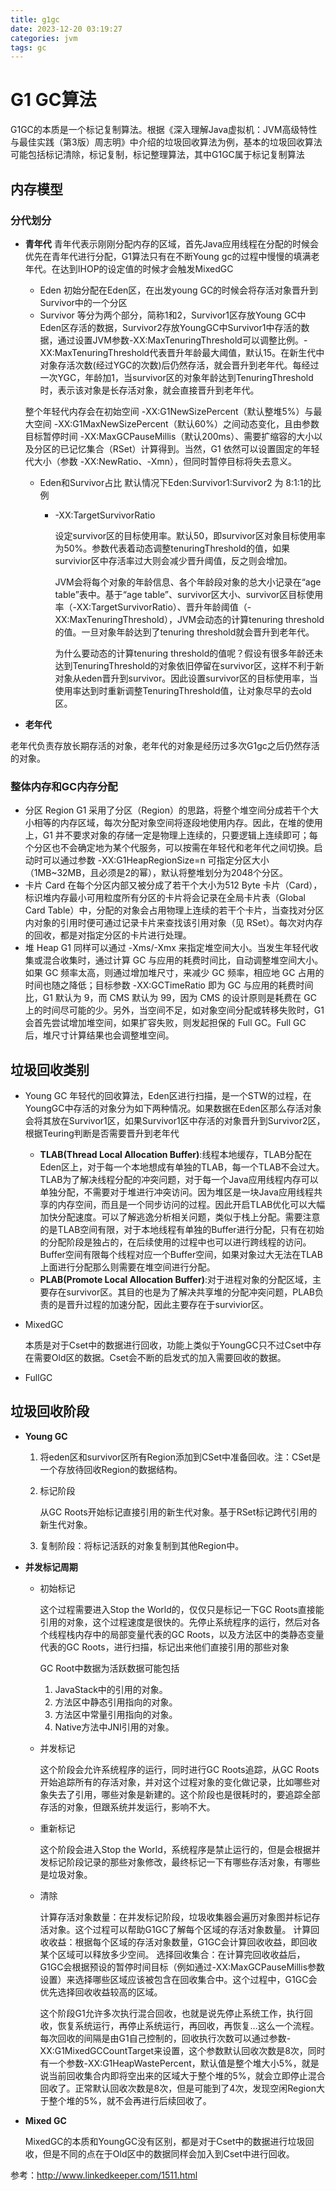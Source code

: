 ```yaml
---
title: g1gc
date: 2023-12-20 03:19:27
categories: jvm
tags: gc
---
```

# G1 GC算法
G1GC的本质是一个标记复制算法。根据《深入理解Java虚拟机：JVM高级特性与最佳实践（第3版）周志明》中介绍的垃圾回收算法为例，基本的垃圾回收算法可能包括标记清除，标记复制，标记整理算法，其中G1GC属于标记复制算法
## 内存模型
### **分代划分**
* **青年代**
青年代表示刚刚分配内存的区域，首先Java应用线程在分配的时候会优先在青年代进行分配，G1算法只有在不断Young gc的过程中慢慢的填满老年代。在达到IHOP的设定值的时候才会触发MixedGC
    * Eden
    初始分配在Eden区，在出发young GC的时候会将存活对象晋升到Survivor中的一个分区
    * Survivor
    等分为两个部分，简称1和2，Survivor1区存放Young GC中Eden区存活的数据，Survivor2存放YoungGC中Survivor1中存活的数据，通过设置JVM参数-XX:MaxTenuringThreshold可以调整比例。-XX:MaxTenuringThreshold代表晋升年龄最大阈值，默认15。在新生代中对象存活次数(经过YGC的次数)后仍然存活，就会晋升到老年代。每经过一次YGC，年龄加1，当survivor区的对象年龄达到TenuringThreshold时，表示该对象是长存活对象，就会直接晋升到老年代。

    整个年轻代内存会在初始空间 -XX:G1NewSizePercent（默认整堆5%）与最大空间 -XX:G1MaxNewSizePercent（默认60%）之间动态变化，且由参数目标暂停时间 -XX:MaxGCPauseMillis（默认200ms）、需要扩缩容的大小以及分区的已记忆集合（RSet）计算得到。当然，G1 依然可以设置固定的年轻代大小（参数 -XX:NewRatio、-Xmn），但同时暂停目标将失去意义。
    * Eden和Survivor占比
    默认情况下Eden:Survivor1:Survivor2 为 8:1:1的比例
        * -XX:TargetSurvivorRatio

            设定survivor区的目标使用率。默认50，即survivor区对象目标使用率为50%。参数代表着动态调整tenuringThreshold的值，如果survivior区中存活率过大则会减少晋升阈值，反之则会增加。
            
            JVM会将每个对象的年龄信息、各个年龄段对象的总大小记录在“age table”表中。基于“age table”、survivor区大小、survivor区目标使用率（-XX:TargetSurvivorRatio）、晋升年龄阈值（-XX:MaxTenuringThreshold），JVM会动态的计算tenuring threshold的值。一旦对象年龄达到了tenuring threshold就会晋升到老年代。
            
            为什么要动态的计算tenuring threshold的值呢？假设有很多年龄还未达到TenuringThreshold的对象依旧停留在survivor区，这样不利于新对象从eden晋升到survivor。因此设置survivor区的目标使用率，当使用率达到时重新调整TenuringThreshold值，让对象尽早的去old区。
* **老年代**

老年代负责存放长期存活的对象，老年代的对象是经历过多次G1gc之后仍然存活的对象。

### **整体内存和GC内存分配**
* 分区 Region
G1 采用了分区（Region）的思路，将整个堆空间分成若干个大小相等的内存区域，每次分配对象空间将逐段地使用内存。因此，在堆的使用上，G1 并不要求对象的存储一定是物理上连续的，只要逻辑上连续即可；每个分区也不会确定地为某个代服务，可以按需在年轻代和老年代之间切换。启动时可以通过参数 -XX:G1HeapRegionSize=n 可指定分区大小（1MB~32MB，且必须是2的幂），默认将整堆划分为2048个分区。
* 卡片 Card
在每个分区内部又被分成了若干个大小为512 Byte 卡片（Card），标识堆内存最小可用粒度所有分区的卡片将会记录在全局卡片表（Global Card Table）中，分配的对象会占用物理上连续的若干个卡片，当查找对分区内对象的引用时便可通过记录卡片来查找该引用对象（见 RSet）。每次对内存的回收，都是对指定分区的卡片进行处理。
* 堆 Heap
G1 同样可以通过 -Xms/-Xmx 来指定堆空间大小。当发生年轻代收集或混合收集时，通过计算 GC 与应用的耗费时间比，自动调整堆空间大小。如果 GC 频率太高，则通过增加堆尺寸，来减少 GC 频率，相应地 GC 占用的时间也随之降低；目标参数 -XX:GCTimeRatio 即为 GC 与应用的耗费时间比，G1 默认为 9，而 CMS 默认为 99，因为 CMS 的设计原则是耗费在 GC 上的时间尽可能的少。另外，当空间不足，如对象空间分配或转移失败时，G1 会首先尝试增加堆空间，如果扩容失败，则发起担保的 Full GC。Full GC 后，堆尺寸计算结果也会调整堆空间。
## **垃圾回收类别**
* Young GC
年轻代的回收算法，Eden区进行扫描，是一个STW的过程，在YoungGC中存活的对象分为如下两种情况。如果数据在Eden区那么存活对象会将其放在Survivor1区，如果Survivor1区中存活的对象晋升到Survivor2区，根据Teuring判断是否需要晋升到老年代
    * **TLAB(Thread Local Allocation Buffer)**:线程本地缓存，TLAB分配在Eden区上，对于每一个本地想成有单独的TLAB，每一个TLAB不会过大。TLAB为了解决线程分配的冲突问题，对于每一个Java应用线程内存可以单独分配，不需要对于堆进行冲突访问。因为堆区是一块Java应用线程共享的内存空间，而且是一个同步访问的过程。因此开启TLAB优化可以大幅加快分配速度。可以了解逃逸分析相关问题，类似于栈上分配。需要注意的是TLAB空间有限，对于本地线程有单独的Buffer进行分配，只有在初始的分配阶段是独占的，在后续使用的过程中也可以进行跨线程的访问。Buffer空间有限每个线程对应一个Buffer空间，如果对象过大无法在TLAB上面进行分配那么则需要在堆空间进行分配。
    * **PLAB(Promote Local Allocation Buffer)**:对于进程对象的分配区域，主要存在survivor区。其目的也是为了解决共享堆的分配冲突问题，PLAB负责的是晋升过程的加速分配，因此主要存在于survivior区。
* MixedGC

    本质是对于Cset中的数据进行回收，功能上类似于YoungGC只不过Cset中存在需要Old区的数据。Cset会不断的启发式的加入需要回收的数据。
* FullGC

## 垃圾回收阶段
* **Young GC**
    1. 将eden区和survivor区所有Region添加到CSet中准备回收。注：CSet是一个存放待回收Region的数据结构。

    2. 标记阶段
    
        从GC Roots开始标记直接引用的新生代对象。基于RSet标记跨代引用的新生代对象。
    3. 复制阶段：将标记活跃的对象复制到其他Region中。
* **并发标记周期**
    * 初始标记
    
        这个过程需要进入Stop the World的，仅仅只是标记一下GC Roots直接能引用的对象，这个过程速度是很快的。先停止系统程序的运行，然后对各个线程栈内存中的局部变量代表的GC Roots，以及方法区中的类静态变量代表的GC Roots，进行扫描，标记出来他们直接引用的那些对象

        GC Root中数据为活跃数据可能包括
        1. JavaStack中的引用的对象。
        2. 方法区中静态引用指向的对象。
        3. 方法区中常量引用指向的对象。
        4. Native方法中JNI引用的对象。
    * 并发标记

        这个阶段会允许系统程序的运行，同时进行GC Roots追踪，从GC Roots开始追踪所有的存活对象，并对这个过程对象的变化做记录，比如哪些对象失去了引用，哪些对象是新建的。这个阶段也是很耗时的，要追踪全部存活的对象，但跟系统并发运行，影响不大。
    * 重新标记

        这个阶段会进入Stop the World，系统程序是禁止运行的，但是会根据并发标记阶段记录的那些对象修改，最终标记一下有哪些存活对象，有哪些是垃圾对象。
    * 清除

        计算存活对象数量：在并发标记阶段，垃圾收集器会遍历对象图并标记存活对象。这个过程可以帮助G1GC了解每个区域的存活对象数量。
        计算回收收益：根据每个区域的存活对象数量，G1GC会计算回收收益，即回收某个区域可以释放多少空间。
        选择回收集合：在计算完回收收益后，G1GC会根据预设的暂停时间目标（例如通过-XX:MaxGCPauseMillis参数设置）来选择哪些区域应该被包含在回收集合中。这个过程中，G1GC会优先选择回收收益较高的区域。

        这个阶段G1允许多次执行混合回收，也就是说先停止系统工作，执行回收，恢复系统运行，再停止系统运行，再回收，再恢复…这么一个流程。每次回收的间隔是由G1自己控制的，回收执行次数可以通过参数-XX:G1MixedGCCountTarget来设置，这个参数默认回收次数是8次，同时有一个参数-XX:G1HeapWastePercent，默认值是整个堆大小5%，就是说当前回收集合内即将空出来的区域大于整个堆的5%，就会立即停止混合回收了。正常默认回收次数是8次，但是可能到了4次，发现空闲Region大于整个堆的5%，就不会再进行后续回收了。
* **Mixed GC**

    MixedGC的本质和YoungGC没有区别，都是对于Cset中的数据进行垃圾回收，但是不同的点在于Old区中的数据同样会加入到Cset中进行回收。

参考：http://www.linkedkeeper.com/1511.html